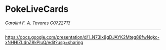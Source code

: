 # PokeLiveCards

*Carolini F. A. Tavares C0722713*

---
https://docs.google.com/presentation/d/1_N73lx8gDJAYK2Mteg88fwNgkc-xNHHlZL4nZ8kPIuQ/edit?usp=sharing

